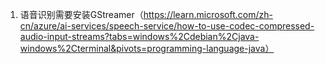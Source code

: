 1. 语音识别需要安装GStreamer（https://learn.microsoft.com/zh-cn/azure/ai-services/speech-service/how-to-use-codec-compressed-audio-input-streams?tabs=windows%2Cdebian%2Cjava-windows%2Cterminal&pivots=programming-language-java）